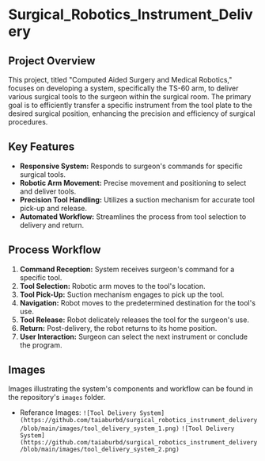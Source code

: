 # Surgical_Robotics_Instrument_Delivery

## Project Overview
This project, titled "Computed Aided Surgery and Medical Robotics," focuses on developing a system, specifically the TS-60 arm, to deliver various surgical tools to the surgeon within the surgical room. The primary goal is to efficiently transfer a specific instrument from the tool plate to the desired surgical position, enhancing the precision and efficiency of surgical procedures.

## Key Features
- **Responsive System:** Responds to surgeon's commands for specific surgical tools.
- **Robotic Arm Movement:** Precise movement and positioning to select and deliver tools.
- **Precision Tool Handling:** Utilizes a suction mechanism for accurate tool pick-up and release.
- **Automated Workflow:** Streamlines the process from tool selection to delivery and return.

## Process Workflow
1. **Command Reception:** System receives surgeon's command for a specific tool.
2. **Tool Selection:** Robotic arm moves to the tool's location.
3. **Tool Pick-Up:** Suction mechanism engages to pick up the tool.
4. **Navigation:** Robot moves to the predetermined destination for the tool's use.
5. **Tool Release:** Robot delicately releases the tool for the surgeon's use.
6. **Return:** Post-delivery, the robot returns to its home position.
7. **User Interaction:** Surgeon can select the next instrument or conclude the program.

## Images
Images illustrating the system's components and workflow can be found in the repository's `images` folder.

- Referance Images: 
  `![Tool Delivery System](https://github.com/taiaburbd/surgical_robotics_instrument_delivery/blob/main/images/tool_delivery_system_1.png)`
  `![Tool Delivery System](https://github.com/taiaburbd/surgical_robotics_instrument_delivery/blob/main/images/tool_delivery_system_2.png)`
